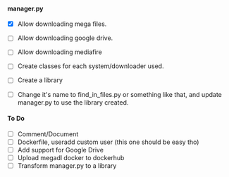 #### manager.py

- [x] Allow downloading mega files.
- [ ] Allow downloading google drive.
- [ ] Allow downloading mediafire
- [ ] Create classes for each system/downloader used.

- [ ] Create a library
- [ ] Change it's name to find_in_files.py or something like that, and update manager.py to use the library created.

#### To Do

- [ ] Comment/Document
- [ ] Dockerfile, useradd custom user (this one should be easy tho)
- [ ] Add support for Google Drive
- [ ] Upload megadl docker to dockerhub
- [ ] Transform manager.py to a library